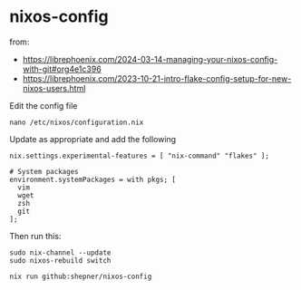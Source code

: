 # nixos-config

from: 
- https://librephoenix.com/2024-03-14-managing-your-nixos-config-with-git#org4e1c396
- https://librephoenix.com/2023-10-21-intro-flake-config-setup-for-new-nixos-users.html

Edit the config file
```
nano /etc/nixos/configuration.nix
```

Update as appropriate and add the following

```
nix.settings.experimental-features = [ "nix-command" "flakes" ];

# System packages
environment.systemPackages = with pkgs; [
  vim
  wget
  zsh
  git
];
```

Then run this:

```
sudo nix-channel --update
sudo nixos-rebuild switch
```


```
nix run github:shepner/nixos-config
```

